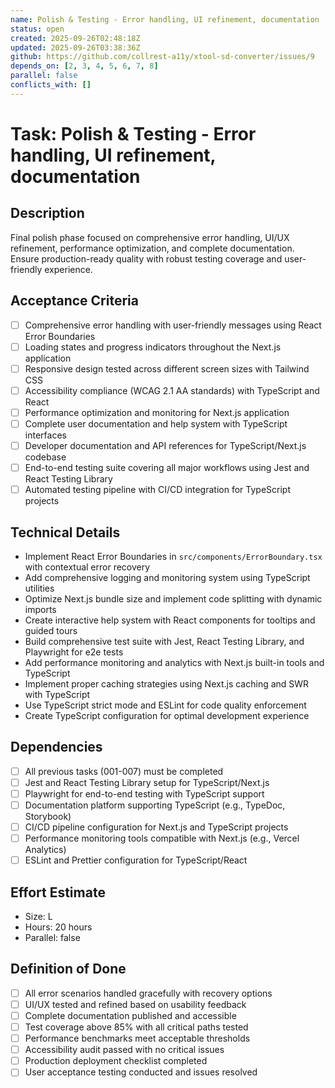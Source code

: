 ```yaml
---
name: Polish & Testing - Error handling, UI refinement, documentation
status: open
created: 2025-09-26T02:48:18Z
updated: 2025-09-26T03:38:36Z
github: https://github.com/collrest-a11y/xtool-sd-converter/issues/9
depends_on: [2, 3, 4, 5, 6, 7, 8]
parallel: false
conflicts_with: []
---
```


# Task: Polish & Testing - Error handling, UI refinement, documentation

## Description
Final polish phase focused on comprehensive error handling, UI/UX refinement, performance optimization, and complete documentation. Ensure production-ready quality with robust testing coverage and user-friendly experience.

## Acceptance Criteria
- [ ] Comprehensive error handling with user-friendly messages using React Error Boundaries
- [ ] Loading states and progress indicators throughout the Next.js application
- [ ] Responsive design tested across different screen sizes with Tailwind CSS
- [ ] Accessibility compliance (WCAG 2.1 AA standards) with TypeScript and React
- [ ] Performance optimization and monitoring for Next.js application
- [ ] Complete user documentation and help system with TypeScript interfaces
- [ ] Developer documentation and API references for TypeScript/Next.js codebase
- [ ] End-to-end testing suite covering all major workflows using Jest and React Testing Library
- [ ] Automated testing pipeline with CI/CD integration for TypeScript projects

## Technical Details
- Implement React Error Boundaries in `src/components/ErrorBoundary.tsx` with contextual error recovery
- Add comprehensive logging and monitoring system using TypeScript utilities
- Optimize Next.js bundle size and implement code splitting with dynamic imports
- Create interactive help system with React components for tooltips and guided tours
- Build comprehensive test suite with Jest, React Testing Library, and Playwright for e2e tests
- Add performance monitoring and analytics with Next.js built-in tools and TypeScript
- Implement proper caching strategies using Next.js caching and SWR with TypeScript
- Use TypeScript strict mode and ESLint for code quality enforcement
- Create TypeScript configuration for optimal development experience

## Dependencies
- [ ] All previous tasks (001-007) must be completed
- [ ] Jest and React Testing Library setup for TypeScript/Next.js
- [ ] Playwright for end-to-end testing with TypeScript support
- [ ] Documentation platform supporting TypeScript (e.g., TypeDoc, Storybook)
- [ ] CI/CD pipeline configuration for Next.js and TypeScript projects
- [ ] Performance monitoring tools compatible with Next.js (e.g., Vercel Analytics)
- [ ] ESLint and Prettier configuration for TypeScript/React

## Effort Estimate
- Size: L
- Hours: 20 hours
- Parallel: false

## Definition of Done
- [ ] All error scenarios handled gracefully with recovery options
- [ ] UI/UX tested and refined based on usability feedback
- [ ] Complete documentation published and accessible
- [ ] Test coverage above 85% with all critical paths tested
- [ ] Performance benchmarks meet acceptable thresholds
- [ ] Accessibility audit passed with no critical issues
- [ ] Production deployment checklist completed
- [ ] User acceptance testing conducted and issues resolved